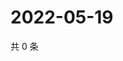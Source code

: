 # 2022-05-19

共 0 条

<!-- BEGIN WEIBO -->
<!-- 最后更新时间 Thu May 19 2022 03:13:54 GMT+0800 (China Standard Time) -->

<!-- END WEIBO -->
